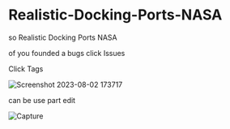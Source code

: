 # Realistic-Docking-Ports-NASA
so Realistic Docking Ports NASA

of you founded a bugs click Issues

Click Tags

![Screenshot 2023-08-02 173717](https://github.com/sfsupgrades/Realistic-Docking-Ports-NASA/assets/121486721/a6e3b16e-c515-4d28-9097-7f875510e0e0)

can be use part edit

![Capture](https://user-images.githubusercontent.com/121486721/227448826-2507383d-bd09-49ef-8e86-81a34e4ce504.PNG)
